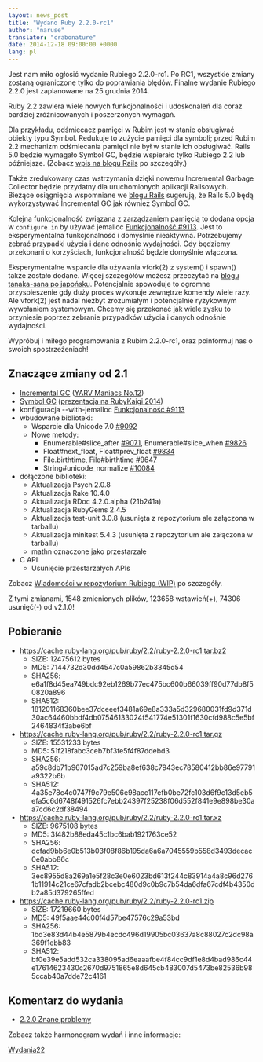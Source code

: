 ```yaml
---
layout: news_post
title: "Wydano Ruby 2.2.0-rc1"
author: "naruse"
translator: "crabonature"
date: 2014-12-18 09:00:00 +0000
lang: pl
---
```


Jest nam miło ogłosić wydanie Rubiego 2.2.0-rc1.
Po RC1, wszystkie zmiany zostaną ograniczone tylko do poprawiania błędów.
Finalne wydanie Rubiego 2.2.0 jest zaplanowane na 25 grudnia 2014.

Ruby 2.2 zawiera wiele nowych funkcjonalności i udoskonaleń dla coraz bardziej
zróżnicowanych i poszerzonych wymagań.

Dla przykładu, odśmiecacz pamięci w Rubim jest w stanie obsługiwać obiekty typu Symbol.
Redukuje to zużycie pamięci dla symboli; przed Rubim 2.2 mechanizm odśmiecania pamięci nie
był w stanie ich obsługiwać. Rails 5.0 będzie wymagało Symbol GC, będzie
wspierało tylko Rubiego 2.2 lub późniejsze.
(Zobacz [wpis na blogu Rails](http://weblog.rubyonrails.org/2014/12/19/Rails-4-2-final/)
po szczegóły.)

Także zredukowany czas wstrzymania dzięki nowemu Incremental Garbage Collector
będzie przydatny dla uruchomionych aplikacji Railsowych. Bieżące osiągnięcia wspomniane we [blogu Rails](http://weblog.rubyonrails.org/) sugerują, że Rails 5.0 będą wykorzystywać Incremental GC jak również Symbol GC.

Kolejna funkcjonalność związana z zarządzaniem pamięcią to dodana opcja w `configure.in`
by używać jemalloc [Funkcjonalność #9113](https://bugs.ruby-lang.org/issues/9113).
Jest to eksperymentalna funkcjonalność i domyślnie nieaktywna.
Potrzebujemy zebrać przypadki użycia i dane odnośnie wydajności.
Gdy będziemy przekonani o korzyściach, funkcjonalność będzie domyślnie włączona.

Eksperymentalne wsparcie dla używania vfork(2) z system() i spawn() także zostało dodane.
Więcej szczegółów możesz przeczytać na [blogu tanaka-sana po japońsku](http://www.a-k-r.org/d/2014-09.html#a2014_09_06).
Potencjalnie spowoduje to ogromne przyspieszenie gdy duży proces wykonuje
zewnętrze komendy wiele razy.
Ale vfork(2) jest nadal niezbyt zrozumiałym i potencjalnie ryzykownym wywołaniem systemowym.
Chcemy się przekonać jak wiele zysku to przyniesie poprzez zebranie przypadków
użycia i danych odnośnie wydajności.

Wypróbuj i miłego programowania z Rubim 2.2.0-rc1, oraz poinformuj nas o
swoich spostrzeżeniach!

## Znaczące zmiany od 2.1

* [Incremental GC](https://bugs.ruby-lang.org/issues/10137) ([YARV Maniacs No.12](http://magazine.rubyist.net/?0048-YARVManiacs))
* [Symbol GC](https://bugs.ruby-lang.org/issues/9634) ([prezentacja na RubyKaigi 2014](http://www.slideshare.net/authorNari/symbol-gc))
* konfiguracja --with-jemalloc [Funkcjonalność #9113](https://bugs.ruby-lang.org/issues/9113)
* wbudowane biblioteki:
  * Wsparcie dla Unicode 7.0 [#9092](https://bugs.ruby-lang.org/issues/9092)
  * Nowe metody:
    * Enumerable#slice_after [#9071](https://bugs.ruby-lang.org/issues/9071), Enumerable#slice_when [#9826](https://bugs.ruby-lang.org/issues/9826)
    * Float#next_float, Float#prev_float [#9834](https://bugs.ruby-lang.org/issues/9834)
    * File.birthtime, File#birthtime [#9647](https://bugs.ruby-lang.org/issues/9647)
    * String#unicode_normalize [#10084](https://bugs.ruby-lang.org/issues/10084)
* dołączone biblioteki:
  * Aktualizacja Psych 2.0.8
  * Aktualizacja Rake 10.4.0
  * Aktualizacja RDoc 4.2.0.alpha (21b241a)
  * Aktualizacja RubyGems 2.4.5
  * Aktualizacja test-unit 3.0.8 (usunięta z repozytorium ale załączona w tarballu)
  * Aktualizacja minitest 5.4.3 (usunięta z repozytorium ale załączona w tarballu)
  * mathn oznaczone jako przestarzałe
* C API
  * Usunięcie przestarzałych APIs

Zobacz [Wiadomości w repozytorium Rubiego (WIP)](https://github.com/ruby/ruby/blob/v2_2_0_rc1/NEWS) po szczegóły.

Z tymi zmianami, 1548 zmienionych plików, 123658 wstawień(+), 74306 usunięć(-) od v2.1.0!

## Pobieranie

* <https://cache.ruby-lang.org/pub/ruby/2.2/ruby-2.2.0-rc1.tar.bz2>
  * SIZE:   12475612 bytes
  * MD5:    7144732d30dd4547c0a59862b3345d54
  * SHA256: e6a1f8d45ea749bdc92eb1269b77ec475bc600b66039ff90d77db8f50820a896
  * SHA512: 181201168360bee37dceeef3481a69e8a333a5d329680031fd9d371d30ac64460bbdf4db07546133024f541774e51301f1630cfd988c5e5bf2464834f3abe6bf
* <https://cache.ruby-lang.org/pub/ruby/2.2/ruby-2.2.0-rc1.tar.gz>
  * SIZE:   15531233 bytes
  * MD5:    51f218fabc3ceb7bf3fe5f4f87ddebd3
  * SHA256: a59c8db71b967015ad7c259ba8ef638c7943ec78580412bb86e97791a9322b6b
  * SHA512: 4a35e78c4c0747f9c79e506e98acc117efb0be72fc103d6f9c13d5eb5efa5c6d6748f491526fc7ebb24397f25238f06d552f841e9e898be30aa7cd6c2df38494
* <https://cache.ruby-lang.org/pub/ruby/2.2/ruby-2.2.0-rc1.tar.xz>
  * SIZE:   9675108 bytes
  * MD5:    3f482b88eda45c1bc6bab1921763ce52
  * SHA256: dcfad9bb6e0b513b03f08f86b195da6a6a7045559b558d3493decac0e0abb86c
  * SHA512: 3ec8955d8a269a1e5f28c3e0e6023bd613f244c83914a4a8c96d2761b11914c21ce67cfadb2bcebc480d9c0b9c7b54da6dfa67cdf4b4350db2a85d379265ffed
* <https://cache.ruby-lang.org/pub/ruby/2.2/ruby-2.2.0-rc1.zip>
  * SIZE:   17219660 bytes
  * MD5:    49f5aae44c00f4d57be47576c29a53bd
  * SHA256: 1bd3e83d44b4e5879b4ecdc496d19905bc03637a8c88027c2dc98a369f1ebb83
  * SHA512: bf0e39e5add532ca338095ad6eaaafbe4f84cc9df1e8d4bad986c44e17614623430c2670d9751865e8d645cb483007d5473be82536b985ccab40a7dde72c4161

## Komentarz do wydania

* [2.2.0 Znane problemy](https://bugs.ruby-lang.org/projects/ruby-trunk/issues?query_id=115)

Zobacz także harmonogram wydań i inne informacje:

[Wydania22](https://bugs.ruby-lang.org/projects/ruby-master/wiki/ReleaseEngineering22)
